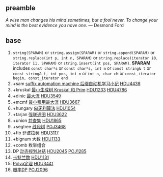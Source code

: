 ## preamble
*A wise man changes his mind sometimes, but a fool never. To change your mind is the best evidence you have one.* ― Desmond Ford

## base
1. `string(SPARAM)` or `string.assign(SPARAM)` or `string.append(SPARAM)` or `string.replace(int p, int n, SPARAM)` or `string.replace(iterator i0, iterator i1, SPARAM)` or `string.insert(int pos, SPARAM)`. **SPARAM** includes `const char*s` or `const char*s, int n` or `const string& t` or `const string& t, int pos, int n` or `int n, char ch` or `const_iterator begin, const_iterator end`
2. +sam [suffix automation machine 后缀自动机学习小记](https://blog.csdn.net/doyouseeman/article/details/52245413)
   [HDU4436](hdu/4436.cpp)
3. +kruskal [最小生成树 Kruskal 和 Prim](https://blog.csdn.net/a2392008643/article/details/81781766)
   [HDU1233](hdu/1233.cpp) [HDU4786](hdu/4786.cpp)
4. +dinic [最大流](https://blog.csdn.net/u014800748/article/details/44040103)
   [HDU3549](hdu/3549.cpp)
5. +mcmf [最小费用最大流](https://blog.csdn.net/u013480600/article/details/39184993)
   [HDU3667](hdu/3667.cpp)
6. +hungary [匈牙利算法](http://www.cnblogs.com/kuangbin/archive/2012/08/26/2657446.html)
   [HDU1054](hdu/1054.cpp)
7. +tarjan [强联通图](https://blog.csdn.net/justlovetao/article/details/6673602)
   [HDU3622](hdu/3622.cpp)
8. +union [并查集](https://blog.csdn.net/acdreamers/article/details/7671556)
   [HDU1865](hdu/1865.cpp)
9. +segtree [线段树](https://blog.csdn.net/acceptedxukai/article/details/6933446)
   [POJ3468](poj/3468.cpp)
10. +fib 菲波拉契 [HDU3117](hdu/3117.cpp)
11. +bignum 大数 [HDU1133](hdu/1133.cpp)
12. +comb 枚举组合
13. DP [动态规划总结](https://blog.csdn.net/mmc2015/article/details/73558346) [HDU2045](hdu/2045.cpp) [POJ1285](poj/1285.cpp)
14. [卡特兰数](https://zh.wikipedia.org/wiki/%E5%8D%A1%E5%A1%94%E5%85%B0%E6%95%B0)  [HDU1131](hdu/1131.cpp)
15. [Polya定理](https://blog.csdn.net/pengwill97/article/details/81511874) [HDU3441](hdu/3441.cpp)
16. [概率DP](http://www.cnblogs.com/kuangbin/archive/2012/10/02/2710606.html) [POJ2096](poj/2096.cpp) 